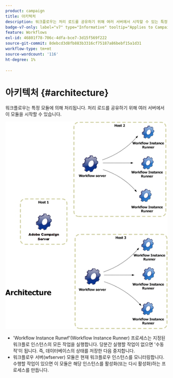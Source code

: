 ```yaml
---
product: campaign
title: 아키텍처
description: 워크플로우는 처리 로드를 공유하기 위해 여러 서버에서 시작할 수 있는 특정 모듈에 의해 처리됩니다
badge-v7-only: label="v7" type="Informative" tooltip="Applies to Campaign Classic v7 only"
feature: Workflows
exl-id: 46801f78-706c-4dfa-bce7-3d15f569f222
source-git-commit: 8debcd3d8fb883b3316cf75187a86bebf15a1d31
workflow-type: tm+mt
source-wordcount: '116'
ht-degree: 1%

---
```


# 아키텍처 {#architecture}



워크플로우는 특정 모듈에 의해 처리됩니다. 처리 로드를 공유하기 위해 여러 서버에서 이 모듈을 시작할 수 있습니다.

![](assets/architecture.png)

* &#39;Workflow Instance Runwf&#39;(Workflow Instance Runner) 프로세스는 지정된 워크플로 인스턴스의 모든 작업을 실행합니다. 당분간 실행할 작업이 없으면 &#39;수동적&#39;이 됩니다. 즉, 데이터베이스의 상태를 저장한 다음 중지합니다.
* 워크플로우 서버(wfserver) 모듈은 현재 워크플로우 인스턴스를 모니터링합니다. 수행할 작업이 있으면 이 모듈은 해당 인스턴스를 활성화(또는 다시 활성화)하는 프로세스를 만듭니다.

